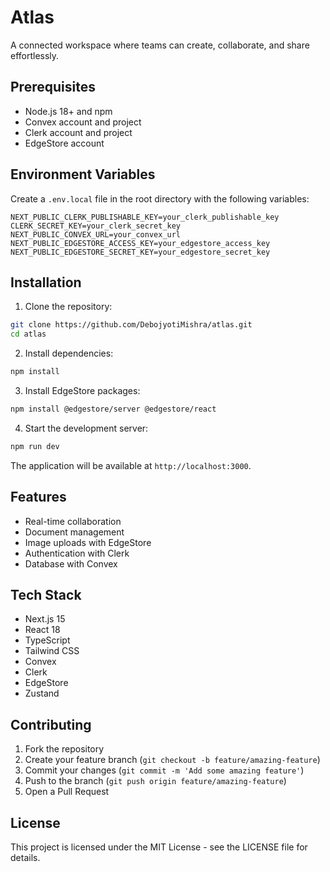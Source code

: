# Atlas

A connected workspace where teams can create, collaborate, and share effortlessly.

## Prerequisites

- Node.js 18+ and npm
- Convex account and project
- Clerk account and project
- EdgeStore account

## Environment Variables

Create a `.env.local` file in the root directory with the following variables:

```env
NEXT_PUBLIC_CLERK_PUBLISHABLE_KEY=your_clerk_publishable_key
CLERK_SECRET_KEY=your_clerk_secret_key
NEXT_PUBLIC_CONVEX_URL=your_convex_url
NEXT_PUBLIC_EDGESTORE_ACCESS_KEY=your_edgestore_access_key
NEXT_PUBLIC_EDGESTORE_SECRET_KEY=your_edgestore_secret_key
```

## Installation

1. Clone the repository:
```bash
git clone https://github.com/DebojyotiMishra/atlas.git
cd atlas
```

2. Install dependencies:
```bash
npm install
```

3. Install EdgeStore packages:
```bash
npm install @edgestore/server @edgestore/react
```

4. Start the development server:
```bash
npm run dev
```

The application will be available at `http://localhost:3000`.

## Features

- Real-time collaboration
- Document management
- Image uploads with EdgeStore
- Authentication with Clerk
- Database with Convex

## Tech Stack

- Next.js 15
- React 18
- TypeScript
- Tailwind CSS
- Convex
- Clerk
- EdgeStore
- Zustand

## Contributing

1. Fork the repository
2. Create your feature branch (`git checkout -b feature/amazing-feature`)
3. Commit your changes (`git commit -m 'Add some amazing feature'`)
4. Push to the branch (`git push origin feature/amazing-feature`)
5. Open a Pull Request

## License

This project is licensed under the MIT License - see the LICENSE file for details.
